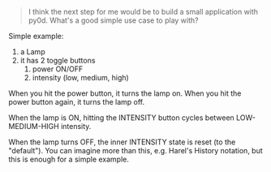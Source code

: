 
> I think the next step for me would be to build a small application with py0d. What's a good simple use case to play with? 

Simple example:
1. a Lamp
2. it has 2 toggle buttons
	1. power ON/OFF
	2. intensity (low, medium, high)

When you hit the power button, it turns the lamp on.  When you hit the power button again, it turns the lamp off.

When the lamp is ON, hitting the INTENSITY button cycles between LOW-MEDIUM-HIGH intensity.

When the lamp turns OFF, the inner INTENSITY state is reset (to the "default").  You can imagine more than this, e.g. Harel's History notation, but this is enough for a simple example.
